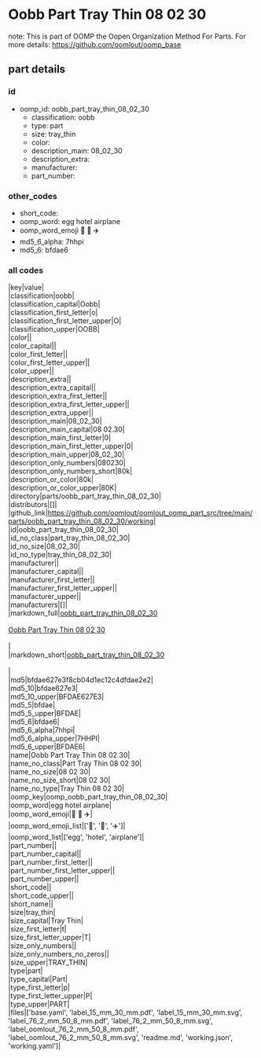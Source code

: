 # Oobb Part Tray Thin 08 02 30  

note: This is part of OOMP the Oopen Organization Method For Parts. For more details: https://github.com/oomlout/oomp_base

##  part details





### id
* oomp_id: oobb_part_tray_thin_08_02_30
  * classification: oobb
  * type: part
  * size: tray_thin
  * color: 
  * description_main: 08_02_30
  * description_extra: 
  * manufacturer: 
  * part_number: 

### other_codes
* short_code: 
* oomp_word: egg hotel airplane
* oomp_word_emoji :egg: :hotel: :airplane:
* md5_6_alpha: 7hhpi
* md5_6: bfdae6

### all codes 
|key|value|  
|classification|oobb|  
|classification_capital|Oobb|  
|classification_first_letter|o|  
|classification_first_letter_upper|O|  
|classification_upper|OOBB|  
|color||  
|color_capital||  
|color_first_letter||  
|color_first_letter_upper||  
|color_upper||  
|description_extra||  
|description_extra_capital||  
|description_extra_first_letter||  
|description_extra_first_letter_upper||  
|description_extra_upper||  
|description_main|08_02_30|  
|description_main_capital|08 02.30|  
|description_main_first_letter|0|  
|description_main_first_letter_upper|0|  
|description_main_upper|08_02_30|  
|description_only_numbers|080230|  
|description_only_numbers_short|80k|  
|description_or_color|80k|  
|description_or_color_upper|80K|  
|directory|parts/oobb_part_tray_thin_08_02_30|  
|distributors|[]|  
|github_link|https://github.com/oomlout/oomlout_oomp_part_src/tree/main/parts/oobb_part_tray_thin_08_02_30/working|  
|id|oobb_part_tray_thin_08_02_30|  
|id_no_class|part_tray_thin_08_02_30|  
|id_no_size|08_02_30|  
|id_no_type|tray_thin_08_02_30|  
|manufacturer||  
|manufacturer_capital||  
|manufacturer_first_letter||  
|manufacturer_first_letter_upper||  
|manufacturer_upper||  
|manufacturers|[]|  
|markdown_full|[oobb_part_tray_thin_08_02_30](https://github.com/oomlout/oomlout_oomp_part_src/tree/main/parts/oobb_part_tray_thin_08_02_30/working)<br>[](https://github.com/oomlout/oomlout_oomp_part_src/tree/main/parts/oobb_part_tray_thin_08_02_30/working)<br>[Oobb Part Tray Thin 08 02 30](https://github.com/oomlout/oomlout_oomp_part_src/tree/main/parts/oobb_part_tray_thin_08_02_30/working)<br><br>|  
|markdown_short|[oobb_part_tray_thin_08_02_30](https://github.com/oomlout/oomlout_oomp_part_src/tree/main/parts/oobb_part_tray_thin_08_02_30/working)<br><br>|  
|md5|bfdae627e3f8cb04d1ec12c4dfdae2e2|  
|md5_10|bfdae627e3|  
|md5_10_upper|BFDAE627E3|  
|md5_5|bfdae|  
|md5_5_upper|BFDAE|  
|md5_6|bfdae6|  
|md5_6_alpha|7hhpi|  
|md5_6_alpha_upper|7HHPI|  
|md5_6_upper|BFDAE6|  
|name|Oobb Part Tray Thin 08 02 30|  
|name_no_class|Part Tray Thin 08 02 30|  
|name_no_size|08 02 30|  
|name_no_size_short|08 02 30|  
|name_no_type|Tray Thin 08 02 30|  
|oomp_key|oomp_oobb_part_tray_thin_08_02_30|  
|oomp_word|egg hotel airplane|  
|oomp_word_emoji|:egg: :hotel: :airplane:|  
|oomp_word_emoji_list|[':egg:', ':hotel:', ':airplane:']|  
|oomp_word_list|['egg', 'hotel', 'airplane']|  
|part_number||  
|part_number_capital||  
|part_number_first_letter||  
|part_number_first_letter_upper||  
|part_number_upper||  
|short_code||  
|short_code_upper||  
|short_name||  
|size|tray_thin|  
|size_capital|Tray Thin|  
|size_first_letter|t|  
|size_first_letter_upper|T|  
|size_only_numbers||  
|size_only_numbers_no_zeros||  
|size_upper|TRAY_THIN|  
|type|part|  
|type_capital|Part|  
|type_first_letter|p|  
|type_first_letter_upper|P|  
|type_upper|PART|  
|files|['base.yaml', 'label_15_mm_30_mm.pdf', 'label_15_mm_30_mm.svg', 'label_76_2_mm_50_8_mm.pdf', 'label_76_2_mm_50_8_mm.svg', 'label_oomlout_76_2_mm_50_8_mm.pdf', 'label_oomlout_76_2_mm_50_8_mm.svg', 'readme.md', 'working.json', 'working.yaml']|  
